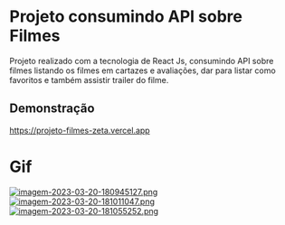 
# Projeto consumindo API sobre Filmes

Projeto realizado com a tecnologia de React Js, consumindo API sobre filmes listando os filmes em cartazes e avaliações, dar para listar como favoritos e também assistir trailer do filme.


## Demonstração

https://projeto-filmes-zeta.vercel.app


# Gif

[![imagem-2023-03-20-180945127.png](https://i.postimg.cc/nhryB2Wk/imagem-2023-03-20-180945127.png)](https://postimg.cc/Sn01p6k2)
[![imagem-2023-03-20-181011047.png](https://i.postimg.cc/xC3xWN78/imagem-2023-03-20-181011047.png)](https://postimg.cc/Kk4DTjmh)
[![imagem-2023-03-20-181055252.png](https://i.postimg.cc/1zZKs5Dq/imagem-2023-03-20-181055252.png)](https://postimg.cc/9DJ9B28m)
